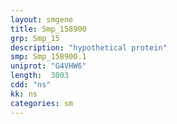 ```yaml
---
layout: smgene
title: Smp_158900
grp: Smp_15
description: "hypothetical protein"
smp: Smp_158900.1
uniprot: "G4VHW6"
length:  3003
cdd: "ns"
kk: ns
categories: sm
---
```

